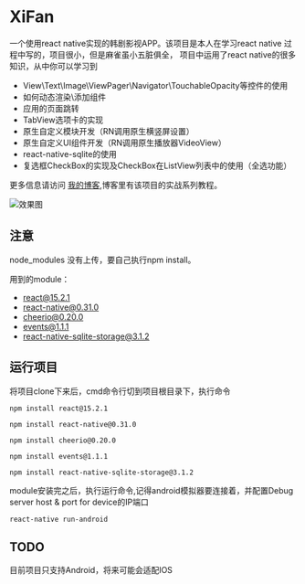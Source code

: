 # XiFan
一个使用react native实现的韩剧影视APP。该项目是本人在学习react native 过程中写的，项目很小，但是麻雀虽小五脏俱全，
项目中运用了react native的很多知识，从中你可以学习到

- View\Text\Image\ViewPager\Navigator\TouchableOpacity等控件的使用
- 如何动态渲染\添加组件
- 应用的页面跳转
- TabView选项卡的实现
- 原生自定义模块开发（RN调用原生横竖屏设置）
- 原生自定义UI组件开发（RN调用原生播放器VideoView）
- react-native-sqlite的使用
- 复选框CheckBox的实现及CheckBox在ListView列表中的使用（全选功能）

更多信息请访问 [我的博客](http://blog.csdn.net/it_talk),博客里有该项目的实战系列教程。

![效果图](https://github.com/helengray/XiFan/raw/master/xifan.gif)

## 注意
node_modules 没有上传，要自己执行npm install。

用到的module：
- react@15.2.1
- react-native@0.31.0
- cheerio@0.20.0
- events@1.1.1
- react-native-sqlite-storage@3.1.2

## 运行项目
将项目clone下来后，cmd命令行切到项目根目录下，执行命令

```
npm install react@15.2.1
```
```
npm install react-native@0.31.0
```
```
npm install cheerio@0.20.0
```
```
npm install events@1.1.1
```
```
npm install react-native-sqlite-storage@3.1.2
```
module安装完之后，执行运行命令,记得android模拟器要连接着，并配置Debug server host & port for device的IP端口

```
react-native run-android
```

## TODO
目前项目只支持Android，将来可能会适配IOS
